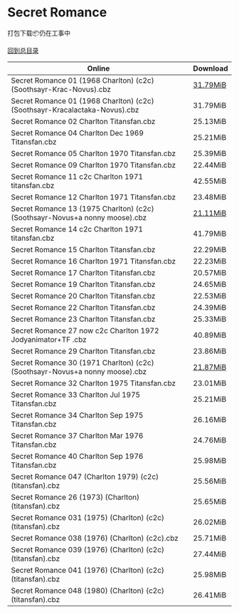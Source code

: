 # Secret Romance

打包下载📦仍在工事中

[回到总目录](/Catalogs.md)







Online | Download
--- | ---
Secret Romance 01 (1968 Charlton) (c2c) (Soothsayr-Krac-Novus).cbz | [31.79MiB](https://pan.baidu.com/s/1mil8u7I#list/path=%2FNovus%20-%20Week%20of%202017%20Q3%2FNovus%20-%20Week%20of%202017-07-26%2F%E3%82%A8%E3%82%A6%E3%82%A2%E3%82%AA%E3%82%A4%E3%82%AA%E3%82%B9%E3%82%B3%E3%82%AA%E3%82%B7%E3%82%AF%E3%82%B7%E3%82%A4%E3%82%B1%E3%82%A6%E3%82%B7%E3%82%AA%E3%82%BF%E3%82%A8%E3%82%B1%E3%82%B3%E3%82%AA%E3%82%B1%E3%82%B9%E3%82%AD%E3%82%AA%E3%82%B9%E3%82%A2%E3%82%AF%E3%82%AF%E3%82%B9%E3%82%B3&parentPath=%2FNovus%20-%20Week%20of%202017%20Q3)
Secret Romance 01 (1968 Charlton) (c2c) (Soothsayr-Kracalactaka-Novus).cbz | 31.79MiB
Secret Romance 02 Charlton Titansfan.cbz | 25.13MiB
Secret Romance 04 Charlton Dec 1969 Titansfan.cbz | 25.21MiB
Secret Romance 05 Charlton 1970 Titansfan.cbz | 25.39MiB
Secret Romance 09 Charlton 1970 Titansfan.cbz | 22.44MiB
Secret Romance 11 c2c Charlton 1971 titansfan.cbz | 42.55MiB
Secret Romance 12 Charlton 1971 Titansfan.cbz | 23.48MiB
Secret Romance 13 (1975 Charlton) (c2c) (Soothsayr-Novus+a nonny moose).cbz | [21.11MiB](https://pan.baidu.com/s/1qYyry6S#list/path=%2FNovus%20-%20Week%20of%202017%20Q1%2FNovus%20-%20Week%20of%202017-02-15%2F%E3%82%AB%E3%82%B1%E3%82%B9%E3%82%A4%E3%82%B7%E3%82%BF%E3%82%BF%E3%82%B5%E3%82%BF%E3%82%B5%E3%82%A8%E3%82%B7%E3%82%A6%E3%82%B9%E3%82%B7%E3%82%AD%E3%82%A2%E3%82%A4%E3%82%B1%E3%82%A4%E3%82%BB%E3%82%A8%E3%82%A6%E3%82%AA%E3%82%A6%E3%82%A2%E3%82%AB%E3%82%B9%E3%82%A6%E3%82%AF%E3%82%BD%E3%82%A8&parentPath=%2FNovus%20-%20Week%20of%202017%20Q1)
Secret Romance 14 c2c Charlton 1971 titansfan.cbz | 41.79MiB
Secret Romance 15 Charlton Titansfan.cbz | 22.29MiB
Secret Romance 16 Charlton 1971 Titansfan.cbz | 22.23MiB
Secret Romance 17 Charlton Titansfan.cbz | 20.57MiB
Secret Romance 19 Charlton Titansfan.cbz | 24.65MiB
Secret Romance 20 Charlton Titansfan.cbz | 22.53MiB
Secret Romance 22 Charlton Titansfan.cbz | 24.39MiB
Secret Romance 23 Charlton Titansfan.cbz | 25.33MiB
Secret Romance 27 now c2c Charlton 1972 Jodyanimator+TF .cbz | 40.89MiB
Secret Romance 29 Charlton Titansfan.cbz | 23.86MiB
Secret Romance 30 (1971 Charlton) (c2c) (Soothsayr-Novus+a nonny moose).cbz | [21.87MiB](https://pan.baidu.com/s/1qYyry6S#list/path=%2FNovus%20-%20Week%20of%202017%20Q1%2FNovus%20-%20Week%20of%202017-02-15%2F%E3%82%B5%E3%82%A8%E3%82%AA%E3%82%B1%E3%82%A4%E3%82%B3%E3%82%B5%E3%82%AF%E3%82%AA%E3%82%A8%E3%82%B5%E3%82%B3%E3%82%A2%E3%82%AB%E3%82%AF%E3%82%A4%E3%82%AF%E3%82%BF%E3%82%B7%E3%82%B5%E3%82%A4%E3%82%BF%E3%82%BB%E3%82%AF%E3%82%A4%E3%82%B5%E3%82%AD%E3%82%BF%E3%82%A2%E3%82%B1%E3%82%B9%E3%82%B9&parentPath=%2FNovus%20-%20Week%20of%202017%20Q1)
Secret Romance 32 Charlton 1975 Titansfan.cbz | 23.01MiB
Secret Romance 33 Charlton Jul 1975 Titansfan.cbz | 25.21MiB
Secret Romance 34 Charlton Sep 1975 Titansfan.cbz | 26.16MiB
Secret Romance 37 Charlton Mar 1976 Titansfan.cbz | 24.76MiB
Secret Romance 40 Charlton Sep 1976 Titansfan.cbz | 25.98MiB
Secret Romance 047 (Charlton 1979) (c2c) (titansfan).cbz | 25.56MiB
Secret Romance 26 (1973) (Charlton) (titansfan).cbz | 25.65MiB
Secret Romance 031 (1975) (Charlton) (c2c) (titansfan).cbz | 26.02MiB
Secret Romance 038 (1976) (Charlton) (c2c).cbz | 25.71MiB
Secret Romance 039 (1976) (Charlton) (c2c) (titansfan).cbz | 27.44MiB
Secret Romance 041 (1976) (Charlton) (c2c) (titansfan).cbz | 25.98MiB
Secret Romance 048 (1980) (Charlton) (c2c) (titansfan).cbz | 26.41MiB